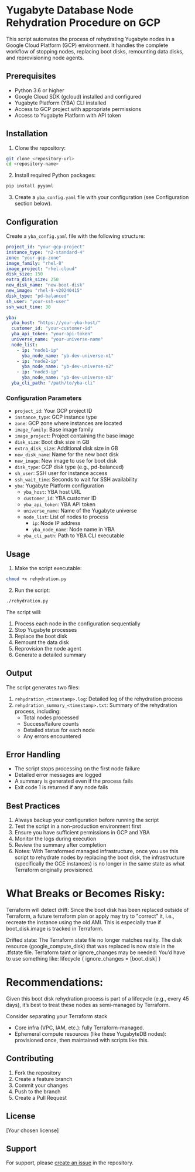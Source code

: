 # Yugabyte Database Node Rehydration Procedure on GCP

This script automates the process of rehydrating Yugabyte nodes in a Google Cloud Platform (GCP) environment. It handles the complete workflow of stopping nodes, replacing boot disks, remounting data disks, and reprovisioning node agents.

## Prerequisites

- Python 3.6 or higher
- Google Cloud SDK (gcloud) installed and configured
- Yugabyte Platform (YBA) CLI installed
- Access to GCP project with appropriate permissions
- Access to Yugabyte Platform with API token

## Installation

1. Clone the repository:
```bash
git clone <repository-url>
cd <repository-name>
```

2. Install required Python packages:
```bash
pip install pyyaml
```

3. Create a `yba_config.yaml` file with your configuration (see Configuration section below).

## Configuration

Create a `yba_config.yaml` file with the following structure:

```yaml
project_id: "your-gcp-project"
instance_type: "n2-standard-4"
zone: "your-gcp-zone"
image_family: "rhel-8"
image_project: "rhel-cloud"
disk_size: 150
extra_disk_size: 250
new_disk_name: "new-boot-disk"
new_image: "rhel-9-v20240415"
disk_type: "pd-balanced"
sh_user: "your-ssh-user"
ssh_wait_time: 30

yba:
  yba_host: "https://your-yba-host/"
  customer_id: "your-customer-id"
  yba_api_token: "your-api-token"
  universe_name: "your-universe-name"
  node_list:
    - ip: "node1-ip"
      yba_node_name: "yb-dev-universe-n1"
    - ip: "node2-ip"
      yba_node_name: "yb-dev-universe-n2"
    - ip: "node3-ip"
      yba_node_name: "yb-dev-universe-n3"
  yba_cli_path: "/path/to/yba-cli"
```

### Configuration Parameters

- `project_id`: Your GCP project ID
- `instance_type`: GCP instance type
- `zone`: GCP zone where instances are located
- `image_family`: Base image family
- `image_project`: Project containing the base image
- `disk_size`: Boot disk size in GB
- `extra_disk_size`: Additional disk size in GB
- `new_disk_name`: Name for the new boot disk
- `new_image`: New image to use for boot disk
- `disk_type`: GCP disk type (e.g., pd-balanced)
- `sh_user`: SSH user for instance access
- `ssh_wait_time`: Seconds to wait for SSH availability
- `yba`: Yugabyte Platform configuration
  - `yba_host`: YBA host URL
  - `customer_id`: YBA customer ID
  - `yba_api_token`: YBA API token
  - `universe_name`: Name of the Yugabyte universe
  - `node_list`: List of nodes to process
    - `ip`: Node IP address
    - `yba_node_name`: Node name in YBA
  - `yba_cli_path`: Path to YBA CLI executable

## Usage

1. Make the script executable:
```bash
chmod +x rehydration.py
```

2. Run the script:
```bash
./rehydration.py
```

The script will:
1. Process each node in the configuration sequentially
2. Stop Yugabyte processes
3. Replace the boot disk
4. Remount the data disk
5. Reprovision the node agent
6. Generate a detailed summary

## Output

The script generates two files:
1. `rehydration_<timestamp>.log`: Detailed log of the rehydration process
2. `rehydration_summary_<timestamp>.txt`: Summary of the rehydration process, including:
   - Total nodes processed
   - Success/failure counts
   - Detailed status for each node
   - Any errors encountered

## Error Handling

- The script stops processing on the first node failure
- Detailed error messages are logged
- A summary is generated even if the process fails
- Exit code 1 is returned if any node fails

## Best Practices

1. Always backup your configuration before running the script
2. Test the script in a non-production environment first
3. Ensure you have sufficient permissions in GCP and YBA
4. Monitor the logs during execution
5. Review the summary after completion
6. Notes: With Terraformed managed infrastructure, once you use this script to rehydrate nodes by replacing the boot disk, the infrastructure (specifically the GCE instances) is no longer in the same state as what Terraform originally provisioned.
# What Breaks or Becomes Risky:
Terraform will detect drift:
Since the boot disk has been replaced outside of Terraform, a future terraform plan or apply may try to "correct" it, i.e., recreate the instance using the old AMI.
This is especially true if boot_disk.image is tracked in Terraform.

Drifted state:
The Terraform state file no longer matches reality. The disk resource (google_compute_disk) that was replaced is now stale in the .tfstate file.
Terraform taint or ignore_changes may be needed:
You’d have to use something like:
lifecycle {
  ignore_changes = [boot_disk]
}
# Recommendations:
Given this boot disk rehydration process is part of a lifecycle (e.g., every 45 days), it’s best to treat these nodes as semi-managed by Terraform.

Consider separating your Terraform stack
- Core infra (VPC, IAM, etc.): fully Terraform-managed.
- Ephemeral compute resources (like these YugabyteDB nodes): provisioned once, then maintained with scripts like this.


## Contributing

1. Fork the repository
2. Create a feature branch
3. Commit your changes
4. Push to the branch
5. Create a Pull Request

## License

[Your chosen license]

## Support

For support, please [create an issue](repository-issues-url) in the repository.
